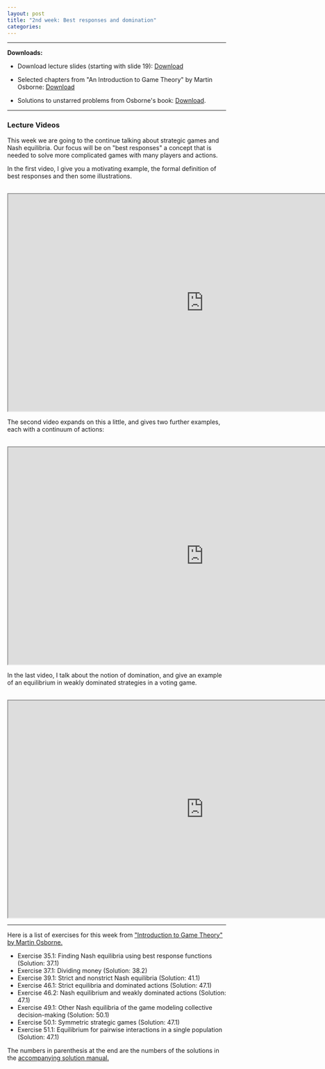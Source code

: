 ```yaml
---
layout: post
title: "2nd week: Best responses and domination"
categories: 
---
```



---
**Downloads:** 

- Download lecture slides (starting with slide 19): [Download](https://drive.google.com/file/d/1StvFev88Y4miOZidd7grptv1Cjnz2Njz/view?usp=sharing)

- Selected chapters from "An Introduction to Game Theory" by Martin Osborne: [Download](https://www.economics.utoronto.ca/osborne/igt/nash.pdf)

- Solutions to unstarred problems from Osborne's book: [Download](https://www.economics.utoronto.ca/osborne/igt/solsp5.pdf).


---



### Lecture Videos

This week we are going to the continue talking about strategic games and Nash equilibria. Our focus will be on "best responses" a concept that is needed to solve more complicated games with many players and actions. 

In the first video, I give you a motivating example, the formal definition of best responses and then some illustrations. 
<br><br>

<iframe src="https://york.cloud.panopto.eu/Panopto/Pages/Embed.aspx?id=71e90f4b-7dda-4f63-9ced-adbc010affe7&autoplay=false&offerviewer=true&showtitle=false&showbrand=false&captions=false&interactivity=all"
align="center"
height="500" width="900" 
allowfullscreen >
</iframe>

<br>

The second video expands on this a little, and gives two further examples, each with a continuum of actions:
<br><br>
<iframe src="https://york.cloud.panopto.eu/Panopto/Pages/Embed.aspx?id=82c09985-f629-47b2-840d-adbc01137bb8&autoplay=false&offerviewer=true&showtitle=false&showbrand=false&captions=false&interactivity=all"
align="center"
height="500" width="900" 
allowfullscreen >
</iframe>

<br>

In the last video, I talk about the notion of domination, and give an example of an equilibrium in weakly dominated strategies in a voting game. 
<br><br>
<iframe src="https://york.cloud.panopto.eu/Panopto/Pages/Embed.aspx?id=ca32290d-64ec-4bd5-b4d0-adbc011b368e&autoplay=false&offerviewer=false&showtitle=false&showbrand=false&captions=false&interactivity=all"
align="center"
height="500" width="900" 
allowfullscreen >
</iframe>




---

Here is a list of exercises for this week from ["Introduction to Game Theory" by Martin Osborne.](https://www.economics.utoronto.ca/osborne/igt/nash.pdf) 

- Exercise 35.1: Finding Nash equilibria using best response functions (Solution: 37.1)
- Exercise 37.1: Dividing money (Solution: 38.2)
- Exercise 39.1: Strict and nonstrict Nash equilibria (Solution: 41.1)
- Exercise 46.1: Strict equilibria and dominated actions (Solution: 47.1)
- Exercise 46.2: Nash equilibrium and weakly dominated actions (Solution: 47.1)
- Exercise 49.1: Other Nash equilibria of the game modeling collective decision-making (Solution: 50.1)
- Exercise 50.1: Symmetric strategic games (Solution: 47.1)
- Exercise 51.1: Equilibrium for pairwise interactions in a single population (Solution: 47.1)

The numbers in parenthesis at the end are the numbers of the solutions in the [accompanying solution manual.](https://www.economics.utoronto.ca/osborne/igt/solsp5.pdf)

